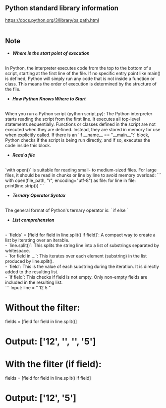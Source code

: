 ## Python standard library information
https://docs.python.org/3/library/os.path.html
<br>
<br>


## Note
- ***Where is the start point of execution***
<br> 
In Python, the interpreter executes code from the top to the bottom of a script, starting at the first line of the file. If no specific entry point like main() is defined, Python will simply run any code that is not inside a function or class. This means the order of execution is determined by the structure of the file.

- ***How Python Knows Where to Start***
<br>
When you run a Python script (python script.py):
The Python interpreter starts reading the script from the first line.
It executes all top-level statements sequentially.
Functions or classes defined in the script are not executed when they are defined. Instead, they are stored in memory for use when explicitly called.
If there is an `if __name__ == "__main__":` block, Python checks if the script is being run directly, and if so, executes the code inside this block.
<br>

- ***Read a file***
<br>
`with open()` is suitable for reading small- to medium-sized files. For large files, it should be read in chunks or line by line to avoid memory overload: 
```
with open(file_path, "r", encoding="utf-8") as file:
    for line in file:
        print(line.strip())
```

- ***Ternary Operator Syntax***
<br>
The general format of Python's ternary operator is:
`<value_if_condition_true> if <condition> else <value_if_condition_false>`

- ***List comprehension***
<br>
  - `fields` = [field for field in line.split() if field]`: A compact way to create a list by iterating over an iterable.<br>
  - `line.split()`: This splits the string line into a list of substrings separated by whitespace.<br>
  - `for field in ...`: This iterates over each element (substring) in the list produced by line.split().<br>
  - `field`: This is the value of each substring during the iteration. It is directly added to the resulting list.<br>
  - `if field`: This checks if field is not empty. Only non-empty fields are included in the resulting list.<br>
<Example>
```
Input: line = " 12   5 "

# Without the filter:
fields = [field for field in line.split()]
# Output: ['12', '', '', '5']

# With the filter (if field):
fields = [field for field in line.split() if field]
# Output: ['12', '5']
```
